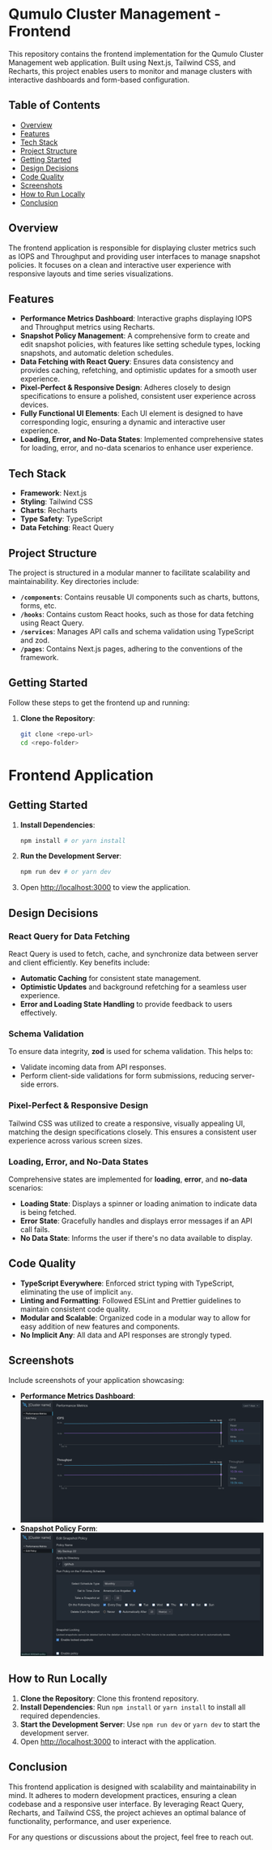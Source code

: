 # Qumulo Cluster Management - Frontend

This repository contains the frontend implementation for the Qumulo Cluster Management web application. Built using Next.js, Tailwind CSS, and Recharts, this project enables users to monitor and manage clusters with interactive dashboards and form-based configuration.

## Table of Contents

- [Overview](#overview)
- [Features](#features)
- [Tech Stack](#tech-stack)
- [Project Structure](#project-structure)
- [Getting Started](#getting-started)
- [Design Decisions](#design-decisions)
- [Code Quality](#code-quality)
- [Screenshots](#screenshots)
- [How to Run Locally](#how-to-run-locally)
- [Conclusion](#conclusion)

## Overview

The frontend application is responsible for displaying cluster metrics such as IOPS and Throughput and providing user interfaces to manage snapshot policies. It focuses on a clean and interactive user experience with responsive layouts and time series visualizations.

## Features

- **Performance Metrics Dashboard**: Interactive graphs displaying IOPS and Throughput metrics using Recharts.
- **Snapshot Policy Management**: A comprehensive form to create and edit snapshot policies, with features like setting schedule types, locking snapshots, and automatic deletion schedules.
- **Data Fetching with React Query**: Ensures data consistency and provides caching, refetching, and optimistic updates for a smooth user experience.
- **Pixel-Perfect & Responsive Design**: Adheres closely to design specifications to ensure a polished, consistent user experience across devices.
- **Fully Functional UI Elements**: Each UI element is designed to have corresponding logic, ensuring a dynamic and interactive user experience.
- **Loading, Error, and No-Data States**: Implemented comprehensive states for loading, error, and no-data scenarios to enhance user experience.

## Tech Stack

- **Framework**: Next.js
- **Styling**: Tailwind CSS
- **Charts**: Recharts
- **Type Safety**: TypeScript
- **Data Fetching**: React Query

## Project Structure

The project is structured in a modular manner to facilitate scalability and maintainability. Key directories include:

- **`/components`**: Contains reusable UI components such as charts, buttons, forms, etc.
- **`/hooks`**: Contains custom React hooks, such as those for data fetching using React Query.
- **`/services`**: Manages API calls and schema validation using TypeScript and zod.
- **`/pages`**: Contains Next.js pages, adhering to the conventions of the framework.

## Getting Started

Follow these steps to get the frontend up and running:

1. **Clone the Repository**:
   ```bash
   git clone <repo-url>
   cd <repo-folder>
   ```

# Frontend Application

## Getting Started

1. **Install Dependencies**:

   ```bash
   npm install # or yarn install
   ```

2. **Run the Development Server**:

   ```bash
   npm run dev # or yarn dev
   ```

3. Open [http://localhost:3000](http://localhost:3000) to view the application.

## Design Decisions

### React Query for Data Fetching

React Query is used to fetch, cache, and synchronize data between server and client efficiently. Key benefits include:

- **Automatic Caching** for consistent state management.
- **Optimistic Updates** and background refetching for a seamless user experience.
- **Error and Loading State Handling** to provide feedback to users effectively.

### Schema Validation

To ensure data integrity, **zod** is used for schema validation. This helps to:

- Validate incoming data from API responses.
- Perform client-side validations for form submissions, reducing server-side errors.

### Pixel-Perfect & Responsive Design

Tailwind CSS was utilized to create a responsive, visually appealing UI, matching the design specifications closely. This ensures a consistent user experience across various screen sizes.

### Loading, Error, and No-Data States

Comprehensive states are implemented for **loading**, **error**, and **no-data** scenarios:

- **Loading State**: Displays a spinner or loading animation to indicate data is being fetched.
- **Error State**: Gracefully handles and displays error messages if an API call fails.
- **No Data State**: Informs the user if there's no data available to display.

## Code Quality

- **TypeScript Everywhere**: Enforced strict typing with TypeScript, eliminating the use of implicit `any`.
- **Linting and Formatting**: Followed ESLint and Prettier guidelines to maintain consistent code quality.
- **Modular and Scalable**: Organized code in a modular way to allow for easy addition of new features and components.
- **No Implicit Any**: All data and API responses are strongly typed.

## Screenshots

Include screenshots of your application showcasing:

- **Performance Metrics Dashboard**: ![Performance Matrics](image.png)
- **Snapshot Policy Form**: ![Edit Policy](image-1.png)

## How to Run Locally

1. **Clone the Repository**: Clone this frontend repository.
2. **Install Dependencies**: Run `npm install` or `yarn install` to install all required dependencies.
3. **Start the Development Server**: Use `npm run dev` or `yarn dev` to start the development server.
4. Open [http://localhost:3000](http://localhost:3000) to interact with the application.

## Conclusion

This frontend application is designed with scalability and maintainability in mind. It adheres to modern development practices, ensuring a clean codebase and a responsive user interface. By leveraging React Query, Recharts, and Tailwind CSS, the project achieves an optimal balance of functionality, performance, and user experience.

For any questions or discussions about the project, feel free to reach out.
